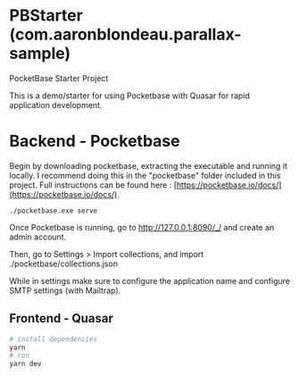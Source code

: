 # PBStarter (com.aaronblondeau.parallax-sample)

PocketBase Starter Project

This is a demo/starter for using Pocketbase with Quasar for rapid application development.

# Backend - Pocketbase

Begin by downloading pocketbase, extracting the executable and running it locally. I recommend doing this in the "pocketbase" folder included in this project. Full instructions can be found here : [https://pocketbase.io/docs/](https://pocketbase.io/docs/).

```
./pocketbase.exe serve
```

Once Pocketbase is running, go to http://127.0.0.1:8090/_/ and create an admin account.

Then, go to Settings > Import collections, and import ./pocketbase/collections.json

While in settings make sure to configure the application name and configure SMTP settings (with Mailtrap). 

## Frontend - Quasar

```bash
# install dependencies
yarn
# run
yarn dev
```
